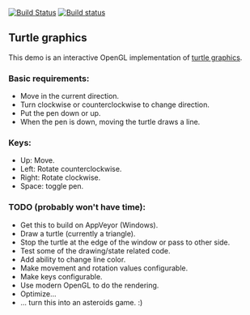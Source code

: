 [![Build Status](https://app.travis-ci.com/kalderman/demo.svg?branch=master)](https://app.travis-ci.com/kalderman/demo)
[![Build status](https://ci.appveyor.com/api/projects/status/i47787h1pdu29s54?svg=true)](https://ci.appveyor.com/project/kalderman/demo)

## Turtle graphics
This demo is an interactive OpenGL implementation of [turtle graphics](https://en.wikipedia.org/wiki/Turtle_graphics).

### Basic requirements:
- Move in the current direction.
- Turn clockwise or counterclockwise to change direction.
- Put the pen down or up. 
- When the pen is down, moving the turtle draws a line.

### Keys:
- Up: Move.
- Left: Rotate counterclockwise.
- Right: Rotate clockwise.
- Space: toggle pen.

### TODO (probably won't have time):
- Get this to build on AppVeyor (Windows).
- Draw a turtle (currently a triangle).
- Stop the turtle at the edge of the window or pass to other side.
- Test some of the drawing/state related code.
- Add ability to change line color.
- Make movement and rotation values configurable.
- Make keys configurable.
- Use modern OpenGL to do the rendering.
- Optimize...
- ... turn this into an asteroids game. :)
